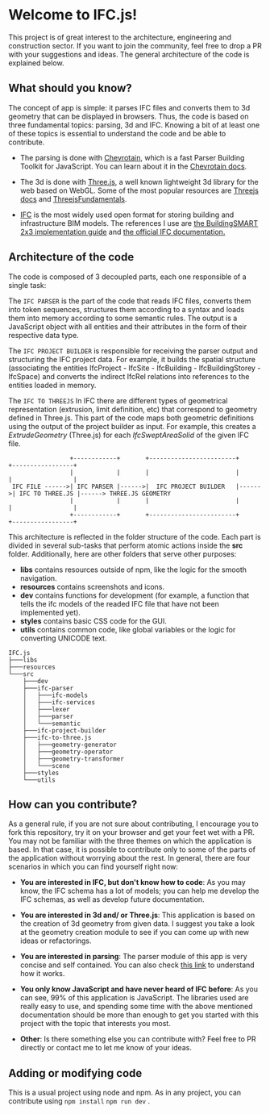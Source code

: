 # Welcome to IFC.js!

This project is of great interest to the architecture, engineering and construction sector. If you want to join the community, feel free to drop a PR with your suggestions and ideas. The general architecture of the code is explained below.

## What should you know?
The concept of app is simple: it parses IFC files and converts them to 3d geometry that can be displayed in browsers. Thus, the code is based on three fundamental topics: parsing, 3d and IFC. Knowing a bit of at least one of these topics is essential to understand the code and be able to contribute.

- The parsing is done with [Chevrotain](https://github.com/SAP/chevrotain), which is a fast Parser Building Toolkit for JavaScript. You can learn about it in the [Chevrotain docs](https://sap.github.io/chevrotain/docs/).

- The 3d is done with [Three.js](https://github.com/mrdoob/three.js/), a well known lightweight 3d library for the web based on WebGL. Some of the most popular resources are [Threejs docs](https://threejs.org/docs/) and [ThreejsFundamentals](https://threejsfundamentals.org/).

- [IFC](https://technical.buildingsmart.org/standards/ifc/) is the most widely used open format for storing building and infrastructure BIM models. The references I use are [the BuildingSMART 2x3 implementation guide](https://standards.buildingsmart.org/documents/Implementation/ifcXML%20Implementation%20Guide%20v2-0.pdf) and [the official IFC documentation.](https://standards.buildingsmart.org/IFC/RELEASE/IFC4/ADD2/HTML/link/annex-d.htm)

## Architecture of the code

The code is composed of 3 decoupled parts, each one responsible of a single task:

The `IFC PARSER` is the part of the code that reads IFC files, converts them into token sequences, structures them according to a syntax and loads them into memory according to some semantic rules. The output is a JavaScript object with all entities and their attributes in the form of their respective data type.

The `IFC PROJECT BUILDER` is responsible for receiving the parser output and structuring the IFC project data. For example, it builds the spatial structure (associating the entities IfcProject - IfcSite - IfcBuilding - IfcBuildingStorey - IfcSpace) and converts the indirect IfcRel relations into references to the entities loaded in memory.

The `IFC TO THREEJS` In IFC there are different types of geometrical representation (extrusion, limit definition, etc) that correspond to geometry defined in Three.js. This part of the code maps both geometric definitions using the output of the project builder as input. For example, this creates a _ExtrudeGeometry_ (Three.js) for each _IfcSweptAreaSolid_ of the given IFC file.

````                                                                                                                 
                 +------------+       +------------------------+       +-----------------+                            
                 |            |       |                        |       |                 |                            
 IFC FILE ------>| IFC PARSER |------>|  IFC PROJECT BUILDER   |------>| IFC TO THREE.JS |------> THREE.JS GEOMETRY   
                 |            |       |                        |       |                 |                            
                 +------------+       +------------------------+       +-----------------+                            
````
This architecture is reflected in the folder structure of the code. Each part is divided in several sub-tasks that perform atomic actions inside the **src** folder. Additionally, here are other folders that serve other purposes:
-  **libs** contains resources outside of npm, like the logic for the smooth navigation.
-  **resources** contains screenshots and icons.
-  **dev** contains functions for development (for example, a function that tells the ifc models of the readed IFC file that have not been implemented yet).
-  **styles** contains basic CSS code for the GUI.
-  **utils** contains common code, like global variables or the logic for converting UNICODE text.

````
IFC.js
├───libs
├───resources
└───src
    ├───dev
    ├───ifc-parser
    │   ├───ifc-models
    │   ├───ifc-services
    │   ├───lexer
    │   ├───parser
    │   └───semantic
    ├───ifc-project-builder
    ├───ifc-to-three.js
    │   ├───geometry-generator
    │   ├───geometry-operator
    │   ├───geometry-transformer
    │   └───scene
    ├───styles
    └───utils
````

## How can you contribute?
As a general rule, if you are not sure about contributing, I encourage you to fork this repository, try it on your browser and get your feet wet with a PR. You may not be familiar with the three themes on which the application is based. In that case, it is possible to contribute only to some of the parts of the application without worrying about the rest. In general, there are four scenarios in which you can find yourself right now:

-  **You are interested in IFC, but don't know how to code**: As you may know, the IFC schema has a lot of models; you can help me develop the IFC schemas, as well as develop future documentation.

-  **You are interested in 3d and/ or Three.js**: This application is based on the creation of 3d geometry from given data. I suggest you take a look at the geometry creation module to see if you can come up with new ideas or refactorings. 

-  **You are interested in parsing**: The parser module of this app is very concise and self contained. You can also check [this link](https://tomassetti.me/guide-parsing-algorithms-terminology/) to understand how it works.

-  **You only know JavaScript and have never heard of IFC before**: As you can see, 99% of this application is JavaScript. The libraries used are really easy to use, and spending some time with the above mentioned documentation should be more than enough to get you started with this project with the topic that interests you most. 

-  **Other**: Is there something else you can contribute with? Feel free to PR directly or contact me to let me know of your ideas.

## Adding or modifying code

This is a usual project using node and npm. As in any project, you can contribute using  `npm install` `npm run dev` .
